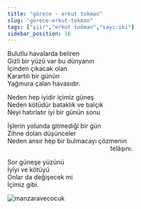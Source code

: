 ```yaml
---
title: "görece - erkut tokman"
slug: "görece-erkut-tokman"
tags: ["şiir","erkut tokman","sayı:iki"]
sidebar_position: 16
---
```


Bulutlu havalarda beliren\
Gizli bir yüzü var bu dünyanın\
İçinden çıkacak olan\
Karartılı bir günün\
Yağmura çalan havasıdır.

Neden hep iyidir içimiz güneş\
Neden kötüdür bataklık ve balçık\
Neyi hatırlatır iyi bir günün sonu

İşlerin yolunda gitmediği bir gün\
Zihne dolan düşünceler\
Neden ansır hep bir bulmacayı çözmenin\
                                                           telâşını.

Sor güneşe yüzünü\
İyiyi ve kötüyü\
Onlar da değişecek mi\
İçimiz gibi.

![manzaravecocuk](/img/ky02_17b_serapgecu.jpg)
